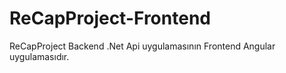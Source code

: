 # ReCapProject-Frontend
ReCapProject Backend .Net Api uygulamasının Frontend Angular uygulamasıdır.
